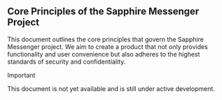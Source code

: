 ## Core Principles of the Sapphire Messenger Project


This document outlines the core principles that govern the Sapphire Messenger project. We aim to create a product that not only provides functionality and user convenience but also adheres to the highest standards of security and confidentiality.


>[!IMPORTANT]
> This document is not yet available and is still under active development.
